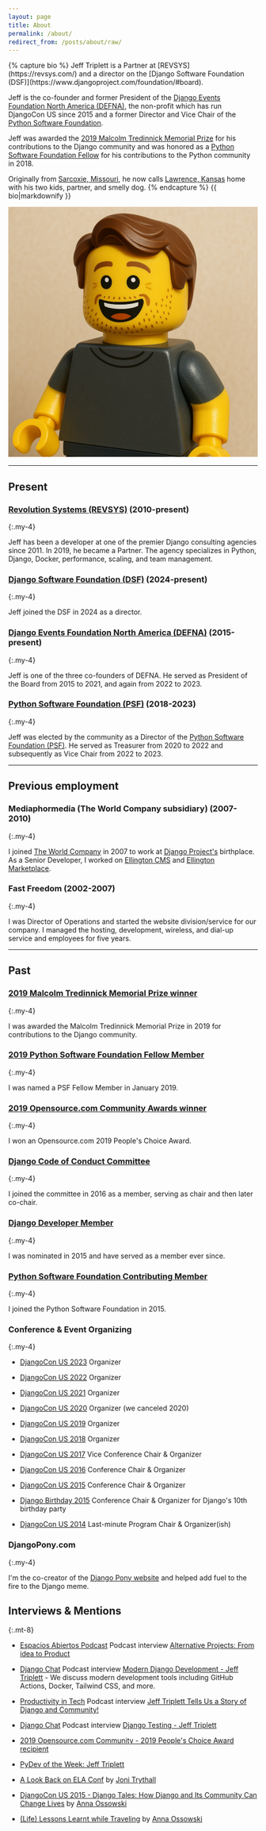 ```yaml
---
layout: page
title: About
permalink: /about/
redirect_from: /posts/about/raw/
---
```


<div class="flex items-start">
<div class="w-3/4 flex-0">
{% capture bio %}
Jeff Triplett is a Partner at [REVSYS](https://revsys.com/) and a director on the [Django Software Foundation (DSF)](https://www.djangoproject.com/foundation/#board). 

Jeff is the co-founder and former President of the [Django Events Foundation North America (DEFNA)](https://www.defna.org), the non-profit which has run DjangoCon US since 2015 and a former Director and Vice Chair of the [Python Software Foundation](https://www.python.org/psf/records/board/history/#id2). 

Jeff was awarded the [2019 Malcolm Tredinnick Memorial Prize](https://www.djangoproject.com/weblog/2019/dec/17/2019-malcolm-tredinnick-prize--jeff-triplett/) for his contributions to the Django community and was honored as a [Python Software Foundation Fellow](https://www.python.org/psf/fellows/#welcome-2018-q4-fellow-members) for his contributions to the Python community in 2018.

Originally from [Sarcoxie, Missouri](http://en.wikipedia.org/wiki/Sarcoxie,_Missouri), he now calls [Lawrence, Kansas](http://en.wikipedia.org/wiki/Lawrence,_Kansas) home with his two kids, partner, and smelly dog.
{% endcapture %}
{{ bio|markdownify }}
</div>

<div class="flex-1 ml-8 w-64 w-1/4 md:w-96">
<img class="w-full rounded-lg" src="/assets/images/2025-brickman.jpg" alt="Jeff Triplett" title="Jeff Triplett's image in the style of brick man">
</div>

</div>

----

## <span class="text-indigo-600 dark:text-indigo-400">Present</span>

### <span class="text-emerald-600 dark:text-emerald-400">[Revolution Systems (REVSYS)](http://revsys.com/) (2010-present)</span>
{:.my-4}

Jeff has been a developer at one of the premier Django consulting agencies since 2011. In 2019, he became a Partner. The agency specializes in Python, Django, Docker, performance, scaling, and team management.

### <span class="text-emerald-600 dark:text-emerald-400">[Django Software Foundation (DSF)](https://www.djangoproject.com/foundation/#board) (2024-present)</span>
{:.my-4}

Jeff joined the DSF in 2024 as a director.

### <span class="text-emerald-600 dark:text-emerald-400">[Django Events Foundation North America (DEFNA)](https://github.com/defna) (2015-present)</span>
{:.my-4}

Jeff is one of the three co-founders of DEFNA. He served as President of the Board from 2015 to 2021, and again from 2022 to 2023.

### <span class="text-emerald-600 dark:text-emerald-400">[Python Software Foundation (PSF)](https://www.python.org/psf/records/board/history/#id2) (2018-2023)</span>
{:.my-4}

Jeff was elected by the community as a Director of the [Python Software Foundation (PSF)](https://www.python.org/psf/). He served as Treasurer from 2020 to 2022 and subsequently as Vice Chair from 2022 to 2023.

----

## <span class="text-amber-600 dark:text-amber-400">Previous employment</span>

### <span class="text-amber-600 dark:text-amber-400">Mediaphormedia (The World Company subsidiary) (2007-2010)</span>
{:.my-4}

I joined [The World Company](http://www.theworldco.net) in 2007 to work at [Django Project's](http://djangoproject.com/) birthplace. As a Senior Developer, I worked on [Ellington CMS](https://www.ellingtoncms.com/) and [Ellington Marketplace](https://www.ellingtoncms.com/marketplace/).

### <span class="text-amber-600 dark:text-amber-400">Fast Freedom (2002-2007)</span>
{:.my-4}

I was Director of Operations and started the website division/service for our company.
I managed the hosting, development, wireless, and dial-up service and employees for five years.

----

## <span class="text-purple-600 dark:text-purple-400">Past</span>

### <span class="text-purple-600 dark:text-purple-400">[2019 Malcolm Tredinnick Memorial Prize winner](https://www.djangoproject.com/weblog/2019/dec/17/2019-malcolm-tredinnick-prize--jeff-triplett/)</span>
{:.my-4}

I was awarded the Malcolm Tredinnick Memorial Prize in 2019 for contributions to the Django community.

### <span class="text-purple-600 dark:text-purple-400">[2019 Python Software Foundation Fellow Member](http://pyfound.blogspot.com/2019/01/python-software-foundation-fellow.html)</span>
{:.my-4}

I was named a PSF Fellow Member in January 2019.

### <span class="text-purple-600 dark:text-purple-400">[2019 Opensource.com Community Awards winner](https://opensource.com/article/19/2/community-awards-2019#people)</span>
{:.my-4}

I won an Opensource.com 2019 People's Choice Award.

### <span class="text-purple-600 dark:text-purple-400">[Django Code of Conduct Committee](https://www.djangoproject.com/foundation/committees/#conduct)</span>
{:.my-4}

I joined the committee in 2016 as a member, serving as chair and then later co-chair.

### <span class="text-purple-600 dark:text-purple-400">[Django Developer Member](https://www.djangoproject.com/foundation/developer-members/)</span>
{:.my-4}

I was nominated in 2015 and have served as a member ever since.

### <span class="text-purple-600 dark:text-purple-400">[Python Software Foundation Contributing Member](https://www.python.org/psf/membership/)</span>
{:.my-4}

I joined the Python Software Foundation in 2015.

### <span class="text-purple-600 dark:text-purple-400">Conference & Event Organizing</span>
{:.my-4}

- [DjangoCon US 2023](https://2023.djangocon.us/) Organizer

- [DjangoCon US 2022](https://2022.djangocon.us/) Organizer

- [DjangoCon US 2021](https://2021.djangocon.us/) Organizer

- [DjangoCon US 2020](https://2020.djangocon.us/) Organizer (we canceled 2020)

- [DjangoCon US 2019](https://2019.djangocon.us/) Organizer

- [DjangoCon US 2018](https://2018.djangocon.us/) Organizer

- [DjangoCon US 2017](https://2017.djangocon.us/) Vice Conference Chair & Organizer

- [DjangoCon US 2016](https://2016.djangocon.us/) Conference Chair & Organizer

- [DjangoCon US 2015](https://2015.djangocon.us/) Conference Chair & Organizer

- [Django Birthday 2015](https://djangobirthday.com/) Conference Chair & Organizer for Django's 10th birthday party

- [DjangoCon US 2014](https://2014.djangocon.us/) Last-minute Program Chair & Organizer(ish)

### <span class="text-purple-600 dark:text-purple-400">DjangoPony.com</span>
{:.my-4}

I'm the co-creator of the [Django Pony website](http://www.djangopony.com/) and helped add fuel to the fire to the Django meme.

## <span class="text-sky-600 dark:text-sky-400">Interviews & Mentions</span>
{:.mt-8}

- [Espacios Abiertos Podcast](https://espaciosabiertos.dev/) Podcast interview [Alternative Projects: From idea to Product](https://espaciosabiertos.dev/jeff-triplett/)

- [Django Chat](https://djangochat.com/) Podcast interview [Modern Django Development - Jeff Triplett](https://djangochat.com/episodes/docker-tailwind-and-more-jeff-triplett) - We discuss modern development tools including GitHub Actions, Docker, Tailwind CSS, and more.

- [Productivity in Tech](https://productivityintech.com/) Podcast interview [Jeff Triplett Tells Us a Story of Django and Community!](https://productivityintech.transistor.fm/episodes/jeff-triplett-tells-us-a-story-of-django-and-community)

- [Django Chat](https://djangochat.com/) Podcast interview [Django Testing - Jeff Triplett](https://django-chat.simplecast.com/episodes/jeff-triplett)

- [2019 Opensource.com Community - 2019 People's Choice Award
 recipient](https://opensource.com/article/19/2/community-awards-2019#people)

- [PyDev of the Week: Jeff Triplett](http://www.blog.pythonlibrary.org/2016/01/04/pydev-of-the-week-jeff-triplett/)

- [A Look Back on ELA Conf](http://jonibologna.com/a-look-back-on-ela-conf/) by [Joni Trythall](https://twitter.com/JoniTrythall)

- [DjangoCon US 2015 - Django Tales: How Django and Its Community Can Change Lives](https://www.youtube.com/watch?v=JQkM_fOlb2A) by [Anna Ossowski](https://twitter.com/OssAnna16)

- [(Life) Lessons Learnt while Traveling](http://anna-oz.tumblr.com/post/156114754840/life-lessons-learnt-while-traveling) by [Anna Ossowski](https://twitter.com/OssAnna16)

